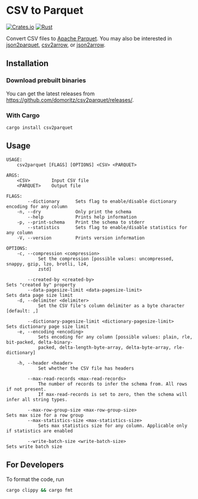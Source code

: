 # CSV to Parquet

[![Crates.io](https://img.shields.io/crates/v/csv2parquet.svg)](https://crates.io/crates/csv2parquet)
[![Rust](https://github.com/domoritz/csv2parquet/actions/workflows/rust.yml/badge.svg)](https://github.com/domoritz/csv2parquet/actions/workflows/rust.yml)

Convert CSV files to [Apache Parquet](https://parquet.apache.org/). You may also be interested in [json2parquet](https://github.com/domoritz/json2parquet), [csv2arrow](https://github.com/domoritz/csv2arrow), or [json2arrow](https://github.com/domoritz/json2arrow).

## Installation

### Download prebuilt binaries

You can get the latest releases from https://github.com/domoritz/csv2parquet/releases/.

### With Cargo

```
cargo install csv2parquet
```

## Usage

```
USAGE:
    csv2parquet [FLAGS] [OPTIONS] <CSV> <PARQUET>

ARGS:
    <CSV>        Input CSV file
    <PARQUET>    Output file

FLAGS:
        --dictionary      Sets flag to enable/disable dictionary encoding for any column
    -n, --dry             Only print the schema
        --help            Prints help information
    -p, --print-schema    Print the schema to stderr
        --statistics      Sets flag to enable/disable statistics for any column
    -V, --version         Prints version information

OPTIONS:
    -c, --compression <compression>
            Set the compression [possible values: uncompressed, snappy, gzip, lzo, brotli, lz4,
            zstd]

        --created-by <created-by>                                  Sets "created by" property
        --data-pagesize-limit <data-pagesize-limit>                Sets data page size limit
    -d, --delimiter <delimiter>
            Set the CSV file's column delimiter as a byte character [default: ,]

        --dictionary-pagesize-limit <dictionary-pagesize-limit>    Sets dictionary page size limit
    -e, --encoding <encoding>
            Sets encoding for any column [possible values: plain, rle, bit-packed, delta-binary-
            packed, delta-length-byte-array, delta-byte-array, rle-dictionary]

    -h, --header <header>
            Set whether the CSV file has headers

        --max-read-records <max-read-records>
            The number of records to infer the schema from. All rows if not present.
            If max-read-records is set to zero, then the schema will infer all string types.

        --max-row-group-size <max-row-group-size>                  Sets max size for a row group
        --max-statistics-size <max-statistics-size>
            Sets max statistics size for any column. Applicable only if statistics are enabled

        --write-batch-size <write-batch-size>                      Sets write batch size
```

## For Developers

To format the code, run

```bash
cargo clippy && cargo fmt
```
